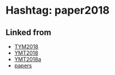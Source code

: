 # Hashtag: paper2018

## Linked from

* [TYM2018](TYM2018.md)
* [YMT2018](YMT2018.md)
* [YMT2018a](YMT2018a.md)
* [papers](papers.md)
